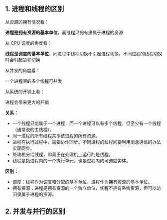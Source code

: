 ## 1. 进程和线程的区别

从资源的拥有情况看：

**进程是拥有资源的基本单位**，而线程只拥有隶属于进程的资源

从 CPU 调度的角度看：

**线程是调度的基本单位**，同进程中线程切换不引起进程切换，不同进程的线程切换时会引起进程切换

从并发的角度看：

一个进程间的多个线程可并发

从系统的开销上看：

进程会带来更大的开销



**关系：**

- 一个线程只能属于一个进程，而一个进程可以有多个线程，但至少有一个线程（通常说的主线程）。
- 同一进程的所有线程共享该进程的所有资源。
- 进程在执行过程中，需要协作同步。不同进程的线程间要利用消息通信的办法实现同步。
- 处理机分给线程，即真正在处理机上运行的是线程。
- 线程是指进程内的一个执行单元，也是进程内的可调度实体。

**区别：**

- 调度：线程作为调度和分配的基本单位，进程作为拥有资源的基本单位。
- 拥有资源：进程是拥有资源的一个独立单位，线程不拥有系统资源，但可以访问隶属于进程的资源。



## 2. 并发与并行的区别

